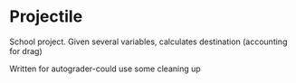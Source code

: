 # Projectile
School project. Given several variables, calculates destination (accounting for drag)

Written for autograder-could use some cleaning up
